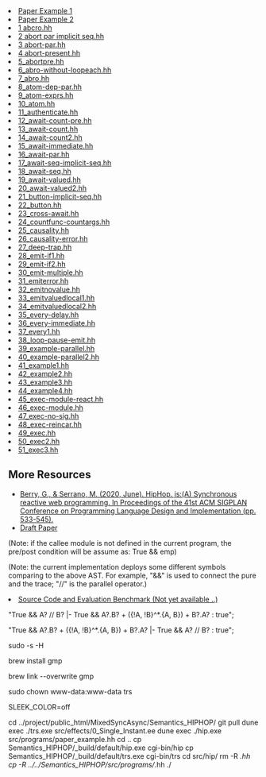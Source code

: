<li><a class="example_item" href="index.html?ex=paper_example&type=hh&options=sess">Paper&nbspExample&nbsp1</a></li>
<li><a class="example_item" href="index.html?ex=paper_example1&type=hh&options=sess">Paper&nbspExample&nbsp2</a></li>
<li><a class="example_item" href="index.html?ex=1_abcro&type=hh&options=sess">1&nbspabcro.hh</a></li>
<li><a class="example_item" href="index.html?ex=2_abort-par-implicit-seq&type=hh&options=sess">2&nbspabort&nbsppar&nbspimplicit&nbspseq.hh</a></li>
<li><a class="example_item" href="index.html?ex=3_abort-par&type=hh&options=sess">3&nbspabort-par.hh</a></li>
<li><a class="example_item" href="index.html?ex=4_abort-present&type=hh&options=sess">4&nbspabort-present.hh</a></li>

<li><a class="example_item" href="index.html?ex=5_abortpre&type=hh&options=sess">5_abortpre.hh</a></li>
<li><a class="example_item" href="index.html?ex=6_abro-without-loopeach&type=hh&options=sess">6_abro-without-loopeach.hh</a></li>
<li><a class="example_item" href="index.html?ex=7_abro&type=hh&options=sess">7_abro.hh</a></li>
<li><a class="example_item" href="index.html?ex=8_atom-dep-par&type=hh&options=sess">8_atom-dep-par.hh</a></li>
<li><a class="example_item" href="index.html?ex=9_atom-exprs&type=hh&options=sess">9_atom-exprs.hh</a></li>
<li><a class="example_item" href="index.html?ex=10_atom&type=hh&options=sess">10_atom.hh</a></li>
<li><a class="example_item" href="index.html?ex=11_authenticate&type=hh&options=sess">11_authenticate.hh</a></li>
<li><a class="example_item" href="index.html?ex=12_await-count-pre.hh&type=hh&options=sess">12_await-count-pre.hh</a></li>
<li><a class="example_item" href="index.html?ex=13_await-count&type=hh&options=sess">13_await-count.hh</a></li>
<li><a class="example_item" href="index.html?ex=14_await-count2&type=hh&options=sess">14_await-count2.hh</a></li>
<li><a class="example_item" href="index.html?ex=15_await-immediate&type=hh&options=sess">15_await-immediate.hh</a></li>
<li><a class="example_item" href="index.html?ex=16_await-par&type=hh&options=sess">16_await-par.hh</a></li>

<li><a class="example_item" href="index.html?ex=17_await-seq-implicit-seq&type=hh&options=sess">17_await-seq-implicit-seq.hh</a></li>
<li><a class="example_item" href="index.html?ex=18_await-seq&type=hh&options=sess">18_await-seq.hh</a></li>
<li><a class="example_item" href="index.html?ex=19_await-valued&type=hh&options=sess">19_await-valued.hh</a></li>
<li><a class="example_item" href="index.html?ex=20_await-valued2&type=hh&options=sess">20_await-valued2.hh</a></li>
<li><a class="example_item" href="index.html?ex=21_button-implicit-seq&type=hh&options=sess">21_button-implicit-seq.hh</a></li>
<li><a class="example_item" href="index.html?ex=22_button&type=hh&options=sess">22_button.hh</a></li>
<li><a class="example_item" href="index.html?ex=23_cross-await&type=hh&options=sess">23_cross-await.hh</a></li>
<li><a class="example_item" href="index.html?ex=24_countfunc-countargs&type=hh&options=sess">24_countfunc-countargs.hh</a></li>
<li><a class="example_item" href="index.html?ex=25_causality&type=hh&options=sess">25_causality.hh</a></li>
<li><a class="example_item" href="index.html?ex=26_causality-errorc&type=hh&options=sess">26_causality-error.hh</a></li>
<li><a class="example_item" href="index.html?ex=27_deep-trap&type=hh&options=sess">27_deep-trap.hh</a></li>


<li><a class="example_item" href="index.html?ex=28_emit-if1&type=hh&options=sess">28_emit-if1.hh</a></li>
<li><a class="example_item" href="index.html?ex=29_emit-if2&type=hh&options=sess">29_emit-if2.hh</a></li>
<li><a class="example_item" href="index.html?ex=30_emit-multiple&type=hh&options=sess">30_emit-multiple.hh</a></li>
<li><a class="example_item" href="index.html?ex=31_emiterror&type=hh&options=sess">31_emiterror.hh</a></li>
<li><a class="example_item" href="index.html?ex=32_emitnovalue&type=hh&options=sess">32_emitnovalue.hh</a></li>
<li><a class="example_item" href="index.html?ex=33_emitvaluedlocal1&type=hh&options=sess">33_emitvaluedlocal1.hh</a></li>
<li><a class="example_item" href="index.html?ex=34_emitvaluedlocal2&type=hh&options=sess">34_emitvaluedlocal2.hh</a></li>
<li><a class="example_item" href="index.html?ex=35_every-delay&type=hh&options=sess">35_every-delay.hh</a></li>
<li><a class="example_item" href="index.html?ex=36_every-immediate&type=hh&options=sess">36_every-immediate.hh</a></li>
<li><a class="example_item" href="index.html?ex=37_every1&type=hh&options=sess">37_every1.hh</a></li>



<li><a class="example_item" href="index.html?ex=38_example-loop-pause-emit&type=hh&options=sess">38_loop-pause-emit.hh</a></li>
<li><a class="example_item" href="index.html?ex=39_example-parallel&type=hh&options=sess">39_example-parallel.hh</a></li>
<li><a class="example_item" href="index.html?ex=40_example-parallel2&type=hh&options=sess">40_example-parallel2.hh</a></li>
<li><a class="example_item" href="index.html?ex=41_example1&type=hh&options=sess">41_example1.hh</a></li>
<li><a class="example_item" href="index.html?ex=42_example2&type=hh&options=sess">42_example2.hh</a></li>
<li><a class="example_item" href="index.html?ex=43_example3&type=hh&options=sess">43_example3.hh</a></li>
<li><a class="example_item" href="index.html?ex=44_example4&type=hh&options=sess">44_example4.hh</a></li>
<li><a class="example_item" href="index.html?ex=45_exec-module-react&type=hh&options=sess">45_exec-module-react.hh</a></li>
<li><a class="example_item" href="index.html?ex=46_exec-module&type=hh&options=sess">46_exec-module.hh</a></li>
<li><a class="example_item" href="index.html?ex=47_exec-no-sig&type=hh&options=sess">47_exec-no-sig.hh</a></li>
<li><a class="example_item" href="index.html?ex=48_exec-reincar&type=hh&options=sess">48_exec-reincar.hh</a></li>
<li><a class="example_item" href="index.html?ex=49_exec&type=hh&options=sess">49_exec.hh</a></li>
<li><a class="example_item" href="index.html?ex=50_exec2&type=hh&options=sess">50_exec2.hh</a></li>
<li><a class="example_item" href="index.html?ex=51_exec3&type=hh&options=sess">51_exec3.hh</a></li>






<h2 id="tool-overview" class="intro_sub_title ">More Resources</h2>
<ul type="disc">
<li> <a class="example_item" href="https://dl.acm.org/doi/pdf/10.1145/3385412.3385984?casa_token=uBOpkpxkyp8AAAAA:4SfRdflatXLOwbX3n28AXF-Nwz2yT3p74oUOq-m_e35_JwZ79PgO0EgMMwHlITlpe3fOmic0Fv96aCw">
Berry, G., & Serrano, M. (2020, June). HipHop. js:(A) Synchronous reactive web programming. In Proceedings of the 41st ACM SIGPLAN Conference on Programming Language Design and Implementation (pp. 533-545).
</a></li>
<li> <a class="example_item" href="http://sunfire.comp.nus.edu.sg/user/y/yahuis/public_html/timed_effects/hiphop.pdf">
Draft Paper
</a></li>

</ul>


<p>(Note: if the callee module is not defined in the current program, the pre/post condition will be assume as: True && emp)</p>

<p>(Note: the current implementation deploys some different symbols comparing to the above AST. For example,  "&&" is used to connect the pure and the trace; "//" is the parallel operator.)</p>

<li> <a class="example_item" href="https://www.comp.nus.edu.sg/~yahuis/timed_effects/code">
Source Code and Evaluation Benchmark (Not yet available ..)
</a></li>

"True && A? // B?  |-  True && A?.B? + ({!A, !B}^*.{A, B}) +  B?.A? : true";

"True && A?.B? + ({!A, !B}^*.{A, B}) +  B?.A?    |-  True &&  A? // B? : true";


sudo -s -H

brew install gmp

brew link --overwrite gmp

sudo chown www-data:www-data trs


SLEEK_COLOR=off 

cd ../project/public_html/MixedSyncAsync/Semantics_HIPHOP/
git pull
dune exec ./trs.exe src/effects/0_Single_Instant.ee
dune exec ./hip.exe src/programs/paper_example.hh
cd ..
cp Semantics_HIPHOP/_build/default/hip.exe cgi-bin/hip
cp Semantics_HIPHOP/_build/default/trs.exe cgi-bin/trs
cd src/hip/
rm -R *.hh
cp -R ../../Semantics_HIPHOP/src/programs/*.hh ./





